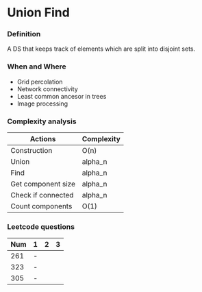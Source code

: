 # Union Find

### Definition
A DS that keeps track of elements which are split into disjoint sets.

### When and Where
- Grid percolation
- Network connectivity
- Least common ancesor in trees
- Image processing

### Complexity analysis
| Actions | Complexity |
| --- | --- |
| Construction | O(n) |
| Union | alpha_n |
| Find | alpha_n |
| Get component size | alpha_n |
| Check if connected | alpha_n |
| Count components | O(1) |

### Leetcode questions

| Num | 1 | 2 | 3 |
|-----|---|---|---|
| 261 | - |   |   |
| 323 | - |   |   |
| 305 | - |   |   |
